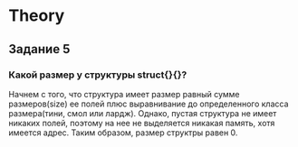 # Theory

## Задание 5

### Какой размер у структуры struct{}{}?

Начнем с того, что структура имеет размер равный сумме размеров(size) ее полей плюс 
выравнивание до определенного класса размера(тини, смол или лардж). Однако, пустая 
структура не имеет никаких полей, поэтому на нее не выделяется никакая память, хотя
имеется адрес. Таким образом, размер структры равен 0.
